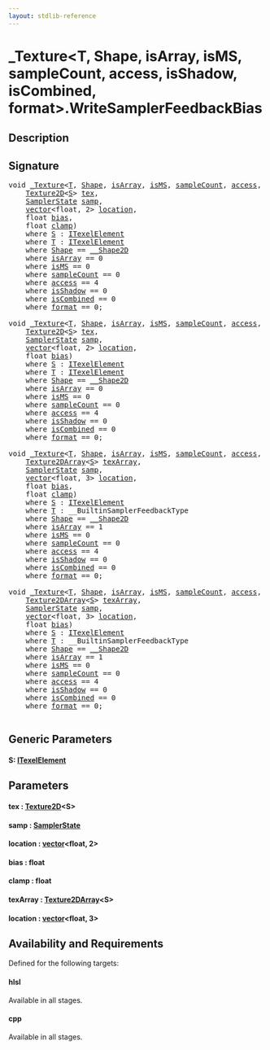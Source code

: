 ```yaml
---
layout: stdlib-reference
---
```


# \_Texture\<T, Shape, isArray, isMS, sampleCount, access, isShadow, isCombined, format\>\.WriteSamplerFeedbackBias

## Description





## Signature 

<pre>
<span class="code_keyword">void</span> <a href="index.html" class="code_type">_Texture</a>&lt;<a href="index.html#typeparam-T" class="code_type">T</a>, <a href="index.html#typeparam-Shape" class="code_type">Shape</a>, <a href="index.html#decl-isArray" class="code_var">isArray</a>, <a href="index.html#decl-isMS" class="code_var">isMS</a>, <a href="index.html#decl-sampleCount" class="code_var">sampleCount</a>, <a href="index.html#decl-access" class="code_var">access</a>, <a href="index.html#decl-isShadow" class="code_var">isShadow</a>, <a href="index.html#decl-isCombined" class="code_var">isCombined</a>, <a href="index.html#decl-format" class="code_var">format</a>&gt;.<a href="writesamplerfeedbackbias-05ck.html">WriteSamplerFeedbackBias</a>&lt;<a href="writesamplerfeedbackbias-05ck.html#typeparam-S" class="code_type">S</a>&gt;(
    <a href="texture2d-08.html" class="code_type">Texture2D</a>&lt;<a href="writesamplerfeedbackbias-05ck.html#typeparam-S" class="code_type">S</a>&gt; <a href="writesamplerfeedbackbias-05ck.html#decl-tex" class="code_param">tex</a>,
    <a href="index.html" class="code_type">SamplerState</a> <a href="writesamplerfeedbackbias-05ck.html#decl-samp" class="code_param">samp</a>,
    <a href="index.html" class="code_type">vector</a>&lt;<span class="code_keyword">float</span>, 2&gt; <a href="writesamplerfeedbackbias-05ck.html#decl-location" class="code_param">location</a>,
    <span class="code_keyword">float</span> <a href="writesamplerfeedbackbias-05ck.html#decl-bias" class="code_param">bias</a>,
    <span class="code_keyword">float</span> <a href="writesamplerfeedbackbias-05ck.html#decl-clamp" class="code_param">clamp</a>)
    <span class='code_keyword'>where</span> <a href="writesamplerfeedbackbias-05ck.html#typeparam-S" class="code_type">S</a> : <a href="index.html" class="code_type">ITexelElement</a>
    <span class='code_keyword'>where</span> <a href="index.html#typeparam-T" class="code_type">T</a> : <a href="index.html" class="code_type">ITexelElement</a>
    <span class='code_keyword'>where</span> <a href="index.html#typeparam-Shape" class="code_type">Shape</a> == <a href="index.html" class="code_type">__Shape2D</a>
    <span class='code_keyword'>where</span> <a href="index.html#decl-isArray" class="code_var">isArray</a> == 0
    <span class='code_keyword'>where</span> <a href="index.html#decl-isMS" class="code_var">isMS</a> == 0
    <span class='code_keyword'>where</span> <a href="index.html#decl-sampleCount" class="code_var">sampleCount</a> == 0
    <span class='code_keyword'>where</span> <a href="index.html#decl-access" class="code_var">access</a> == 4
    <span class='code_keyword'>where</span> <a href="index.html#decl-isShadow" class="code_var">isShadow</a> == 0
    <span class='code_keyword'>where</span> <a href="index.html#decl-isCombined" class="code_var">isCombined</a> == 0
    <span class='code_keyword'>where</span> <a href="index.html#decl-format" class="code_var">format</a> == 0;

<span class="code_keyword">void</span> <a href="index.html" class="code_type">_Texture</a>&lt;<a href="index.html#typeparam-T" class="code_type">T</a>, <a href="index.html#typeparam-Shape" class="code_type">Shape</a>, <a href="index.html#decl-isArray" class="code_var">isArray</a>, <a href="index.html#decl-isMS" class="code_var">isMS</a>, <a href="index.html#decl-sampleCount" class="code_var">sampleCount</a>, <a href="index.html#decl-access" class="code_var">access</a>, <a href="index.html#decl-isShadow" class="code_var">isShadow</a>, <a href="index.html#decl-isCombined" class="code_var">isCombined</a>, <a href="index.html#decl-format" class="code_var">format</a>&gt;.<a href="writesamplerfeedbackbias-05ck.html">WriteSamplerFeedbackBias</a>&lt;<a href="writesamplerfeedbackbias-05ck.html#typeparam-S" class="code_type">S</a>&gt;(
    <a href="texture2d-08.html" class="code_type">Texture2D</a>&lt;<a href="writesamplerfeedbackbias-05ck.html#typeparam-S" class="code_type">S</a>&gt; <a href="writesamplerfeedbackbias-05ck.html#decl-tex" class="code_param">tex</a>,
    <a href="index.html" class="code_type">SamplerState</a> <a href="writesamplerfeedbackbias-05ck.html#decl-samp" class="code_param">samp</a>,
    <a href="index.html" class="code_type">vector</a>&lt;<span class="code_keyword">float</span>, 2&gt; <a href="writesamplerfeedbackbias-05ck.html#decl-location" class="code_param">location</a>,
    <span class="code_keyword">float</span> <a href="writesamplerfeedbackbias-05ck.html#decl-bias" class="code_param">bias</a>)
    <span class='code_keyword'>where</span> <a href="writesamplerfeedbackbias-05ck.html#typeparam-S" class="code_type">S</a> : <a href="index.html" class="code_type">ITexelElement</a>
    <span class='code_keyword'>where</span> <a href="index.html#typeparam-T" class="code_type">T</a> : <a href="index.html" class="code_type">ITexelElement</a>
    <span class='code_keyword'>where</span> <a href="index.html#typeparam-Shape" class="code_type">Shape</a> == <a href="index.html" class="code_type">__Shape2D</a>
    <span class='code_keyword'>where</span> <a href="index.html#decl-isArray" class="code_var">isArray</a> == 0
    <span class='code_keyword'>where</span> <a href="index.html#decl-isMS" class="code_var">isMS</a> == 0
    <span class='code_keyword'>where</span> <a href="index.html#decl-sampleCount" class="code_var">sampleCount</a> == 0
    <span class='code_keyword'>where</span> <a href="index.html#decl-access" class="code_var">access</a> == 4
    <span class='code_keyword'>where</span> <a href="index.html#decl-isShadow" class="code_var">isShadow</a> == 0
    <span class='code_keyword'>where</span> <a href="index.html#decl-isCombined" class="code_var">isCombined</a> == 0
    <span class='code_keyword'>where</span> <a href="index.html#decl-format" class="code_var">format</a> == 0;

<span class="code_keyword">void</span> <a href="index.html" class="code_type">_Texture</a>&lt;<a href="index.html#typeparam-T" class="code_type">T</a>, <a href="index.html#typeparam-Shape" class="code_type">Shape</a>, <a href="index.html#decl-isArray" class="code_var">isArray</a>, <a href="index.html#decl-isMS" class="code_var">isMS</a>, <a href="index.html#decl-sampleCount" class="code_var">sampleCount</a>, <a href="index.html#decl-access" class="code_var">access</a>, <a href="index.html#decl-isShadow" class="code_var">isShadow</a>, <a href="index.html#decl-isCombined" class="code_var">isCombined</a>, <a href="index.html#decl-format" class="code_var">format</a>&gt;.<a href="writesamplerfeedbackbias-05ck.html">WriteSamplerFeedbackBias</a>&lt;<a href="writesamplerfeedbackbias-05ck.html#typeparam-S" class="code_type">S</a>&gt;(
    <a href="texture2darray-089.html" class="code_type">Texture2DArray</a>&lt;<a href="writesamplerfeedbackbias-05ck.html#typeparam-S" class="code_type">S</a>&gt; <a href="writesamplerfeedbackbias-05ck.html#decl-texArray" class="code_param">texArray</a>,
    <a href="index.html" class="code_type">SamplerState</a> <a href="writesamplerfeedbackbias-05ck.html#decl-samp" class="code_param">samp</a>,
    <a href="index.html" class="code_type">vector</a>&lt;<span class="code_keyword">float</span>, 3&gt; <a href="writesamplerfeedbackbias-05ck.html#decl-location" class="code_param">location</a>,
    <span class="code_keyword">float</span> <a href="writesamplerfeedbackbias-05ck.html#decl-bias" class="code_param">bias</a>,
    <span class="code_keyword">float</span> <a href="writesamplerfeedbackbias-05ck.html#decl-clamp" class="code_param">clamp</a>)
    <span class='code_keyword'>where</span> <a href="writesamplerfeedbackbias-05ck.html#typeparam-S" class="code_type">S</a> : <a href="index.html" class="code_type">ITexelElement</a>
    <span class='code_keyword'>where</span> <a href="index.html#typeparam-T" class="code_type">T</a> : __BuiltinSamplerFeedbackType
    <span class='code_keyword'>where</span> <a href="index.html#typeparam-Shape" class="code_type">Shape</a> == <a href="index.html" class="code_type">__Shape2D</a>
    <span class='code_keyword'>where</span> <a href="index.html#decl-isArray" class="code_var">isArray</a> == 1
    <span class='code_keyword'>where</span> <a href="index.html#decl-isMS" class="code_var">isMS</a> == 0
    <span class='code_keyword'>where</span> <a href="index.html#decl-sampleCount" class="code_var">sampleCount</a> == 0
    <span class='code_keyword'>where</span> <a href="index.html#decl-access" class="code_var">access</a> == 4
    <span class='code_keyword'>where</span> <a href="index.html#decl-isShadow" class="code_var">isShadow</a> == 0
    <span class='code_keyword'>where</span> <a href="index.html#decl-isCombined" class="code_var">isCombined</a> == 0
    <span class='code_keyword'>where</span> <a href="index.html#decl-format" class="code_var">format</a> == 0;

<span class="code_keyword">void</span> <a href="index.html" class="code_type">_Texture</a>&lt;<a href="index.html#typeparam-T" class="code_type">T</a>, <a href="index.html#typeparam-Shape" class="code_type">Shape</a>, <a href="index.html#decl-isArray" class="code_var">isArray</a>, <a href="index.html#decl-isMS" class="code_var">isMS</a>, <a href="index.html#decl-sampleCount" class="code_var">sampleCount</a>, <a href="index.html#decl-access" class="code_var">access</a>, <a href="index.html#decl-isShadow" class="code_var">isShadow</a>, <a href="index.html#decl-isCombined" class="code_var">isCombined</a>, <a href="index.html#decl-format" class="code_var">format</a>&gt;.<a href="writesamplerfeedbackbias-05ck.html">WriteSamplerFeedbackBias</a>&lt;<a href="writesamplerfeedbackbias-05ck.html#typeparam-S" class="code_type">S</a>&gt;(
    <a href="texture2darray-089.html" class="code_type">Texture2DArray</a>&lt;<a href="writesamplerfeedbackbias-05ck.html#typeparam-S" class="code_type">S</a>&gt; <a href="writesamplerfeedbackbias-05ck.html#decl-texArray" class="code_param">texArray</a>,
    <a href="index.html" class="code_type">SamplerState</a> <a href="writesamplerfeedbackbias-05ck.html#decl-samp" class="code_param">samp</a>,
    <a href="index.html" class="code_type">vector</a>&lt;<span class="code_keyword">float</span>, 3&gt; <a href="writesamplerfeedbackbias-05ck.html#decl-location" class="code_param">location</a>,
    <span class="code_keyword">float</span> <a href="writesamplerfeedbackbias-05ck.html#decl-bias" class="code_param">bias</a>)
    <span class='code_keyword'>where</span> <a href="writesamplerfeedbackbias-05ck.html#typeparam-S" class="code_type">S</a> : <a href="index.html" class="code_type">ITexelElement</a>
    <span class='code_keyword'>where</span> <a href="index.html#typeparam-T" class="code_type">T</a> : __BuiltinSamplerFeedbackType
    <span class='code_keyword'>where</span> <a href="index.html#typeparam-Shape" class="code_type">Shape</a> == <a href="index.html" class="code_type">__Shape2D</a>
    <span class='code_keyword'>where</span> <a href="index.html#decl-isArray" class="code_var">isArray</a> == 1
    <span class='code_keyword'>where</span> <a href="index.html#decl-isMS" class="code_var">isMS</a> == 0
    <span class='code_keyword'>where</span> <a href="index.html#decl-sampleCount" class="code_var">sampleCount</a> == 0
    <span class='code_keyword'>where</span> <a href="index.html#decl-access" class="code_var">access</a> == 4
    <span class='code_keyword'>where</span> <a href="index.html#decl-isShadow" class="code_var">isShadow</a> == 0
    <span class='code_keyword'>where</span> <a href="index.html#decl-isCombined" class="code_var">isCombined</a> == 0
    <span class='code_keyword'>where</span> <a href="index.html#decl-format" class="code_var">format</a> == 0;

</pre>

## Generic Parameters

####  <a id="typeparam-S"></a>S: [ITexelElement](../../interfaces/itexelelement-016/index)

## Parameters

####  <a id="decl-tex"></a>tex  : [Texture2D](../texture2d-08)\<S\>
####  <a id="decl-samp"></a>samp  : [SamplerState](../samplerstate-07/index)
####  <a id="decl-location"></a>location  : [vector](../vector/index)\<float, 2\>
####  <a id="decl-bias"></a>bias  : float
####  <a id="decl-clamp"></a>clamp  : float
####  <a id="decl-texArray"></a>texArray  : [Texture2DArray](../texture2darray-089)\<S\>
####  <a id="decl-location"></a>location  : [vector](../vector/index)\<float, 3\>

## Availability and Requirements

Defined for the following targets:

#### hlsl
Available in all stages.

#### cpp
Available in all stages.



